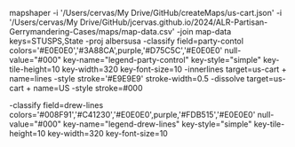 mapshaper
-i '/Users/cervas/My Drive/GitHub/createMaps/us-cart.json'
-i '/Users/cervas/My Drive/GitHub/jcervas.github.io/2024/ALR-Partisan-Gerrymandering-Cases/maps/map-data.csv'
-join map-data keys=STUSPS,State
-proj albersusa
-classify field=party-contol colors='#E0E0E0','#3A88CA',purple,'#D75C5C','#E0E0E0' null-value="#000" key-name="legend-party-control" key-style="simple" key-tile-height=10 key-width=320 key-font-size=10 
-innerlines target=us-cart + name=lines
-style stroke='#E9E9E9' stroke-width=0.5
-dissolve target=us-cart + name=US
-style stroke=#000



-classify field=drew-lines colors='#008F91','#C41230','#E0E0E0',purple,'#FDB515','#E0E0E0' null-value="#000" key-name="legend-drew-lines" key-style="simple" key-tile-height=10 key-width=320 key-font-size=10 